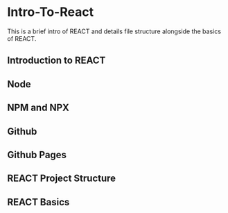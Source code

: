 # Intro-To-React
 
This is a brief intro of REACT and details file structure alongside the basics of REACT.


## Introduction to REACT


## Node


## NPM and NPX


## Github


## Github Pages



## REACT Project Structure



## REACT Basics



